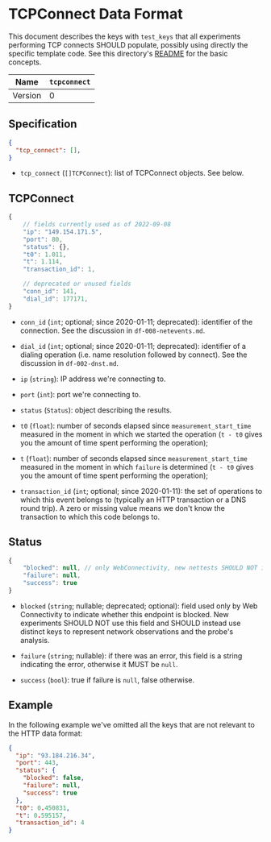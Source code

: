 # TCPConnect Data Format

This document describes the keys with `test_keys` that all experiments
performing TCP connects SHOULD populate, possibly using directly the
specific template code. See this directory's [README](README.md) for the
basic concepts.

| Name       | `tcpconnect` |
|------------|--------------|
| Version    | 0            |

## Specification

```JSON
{
  "tcp_connect": [],
}
```

- `tcp_connect` (`[]TCPConnect`): list of TCPConnect objects. See below.

## TCPConnect

```JavaScript
{
    // fields currently used as of 2022-09-08
    "ip": "149.154.171.5",
    "port": 80,
    "status": {},
    "t0": 1.011,
    "t": 1.114,
    "transaction_id": 1,

    // deprecated or unused fields
    "conn_id": 141,
    "dial_id": 177171,
}
```

- `conn_id` (`int`; optional; since 2020-01-11; deprecated): identifier of the connection. See
the discussion in `df-008-netevents.md`.

- `dial_id` (`int`; optional; since 2020-01-11; deprecated): identifier of a dialing
operation (i.e. name resolution followed by connect). See the
discussion in `df-002-dnst.md`.

- `ip` (`string`): IP address we're connecting to.

- `port` (`int`): port we're connecting to.

- `status` (`Status`): object describing the results.

- `t0` (`float`): number of seconds elapsed since `measurement_start_time`
measured in the moment in which we started the operation (`t - t0` gives you
the amount of time spent performing the operation);

- `t` (`float`): number of seconds elapsed since `measurement_start_time`
measured in the moment in which `failure` is determined (`t - t0` gives you
the amount of time spent performing the operation);

- `transaction_id` (`int`; optional; since 2020-01-11): the set of operations
to which this event belongs to (typically an HTTP transaction or a DNS
round trip). A zero or missing value means we don't know the transaction
to which this code belongs to.

## Status

```JavaScript
{
    "blocked": null, // only WebConnectivity, new nettests SHOULD NOT include it
    "failure": null,
    "success": true
}
```

- `blocked` (`string`; nullable; deprecated; optional): field used only by Web
Connectivity to indicate whether this endpoint is blocked. New experiments
SHOULD NOT use this field and SHOULD instead use distinct keys to represent
network observations and the probe's analysis.

- `failure` (`string`; nullable): if there was an error, this field is
a string indicating the error, otherwise it MUST be `null`.

- `success` (`bool`): true if failure is `null`, false otherwise.

## Example

In the following example we've omitted all the keys that are
not relevant to the HTTP data format:

```JSON
{
  "ip": "93.184.216.34",
  "port": 443,
  "status": {
    "blocked": false,
    "failure": null,
    "success": true
  },
  "t0": 0.450831,
  "t": 0.595157,
  "transaction_id": 4
}
```
